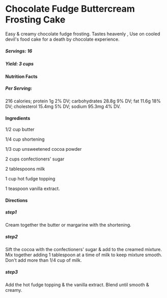 # Chocolate Fudge Buttercream Frosting Cake

Easy & creamy chocolate fudge frosting. Tastes heavenly , Use on cooled devil's food cake for a death by chocolate experience.

##### Servings: 16 

##### Yield: 3 cups 

#### Nutrition Facts 

##### Per Serving: 

216 calories; protein 1g 2% DV; carbohydrates 28.8g 9% DV; fat 11.6g 18% DV; cholesterol 15.4mg 5% DV; sodium 95.3mg 4% DV.

#### Ingredients 

1/2 cup butter 

1/4 cup shortening 

1/3 cup unsweetened cocoa powder 

2 cups confectioners' sugar 

2 tablespoons milk

1 cup hot fudge topping 

1 teaspoon vanilla extract.

#### Directions 

##### step1

Cream together the butter or margarine with the shortening.

##### step2

Sift the cocoa with the confectioners' sugar & add to the creamed mixture. Mix together adding 1 tablespoon at a time of milk to keep mixture smooth. Don't add more than 1/4 cup of milk.

##### step3

Add the hot fudge topping & the vanilla extract. Blend until smooth & creamy. 

